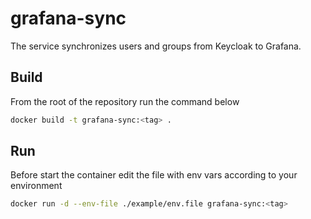 # grafana-sync

The service synchronizes users and groups from Keycloak to Grafana.


## Build

From the root of the repository run the command below

```sh
docker build -t grafana-sync:<tag> .
```


## Run

Before start the container edit the file with env vars according to your environment

```sh
docker run -d --env-file ./example/env.file grafana-sync:<tag>
```